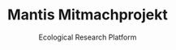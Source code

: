---
id: mantis
title: Mantis Mitmachprojekt
subtitle: Ecological Research Platform
description: A citizen science platform for tracking Mantis religiosa populations across Germany.
tech: 
  - Vue.js
  - Flask
  - PostgreSQL
link: https://gottesanbeterin-gesucht.de
repo: https://gitlab.com/opendata-apps/mantis
--- 